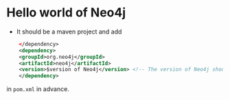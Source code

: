 # Hello world of Neo4j
- It should be a maven project and add
```XML
    </dependency>
    <dependency>
    <groupId>org.neo4j</groupId>
    <artifactId>neo4j</artifactId>
    <version>$version of Neo4j</version> <!-- The version of Neo4j should be something like '3.4.0' -->
    </dependency>
```
   in `pom.xml` in advance.
